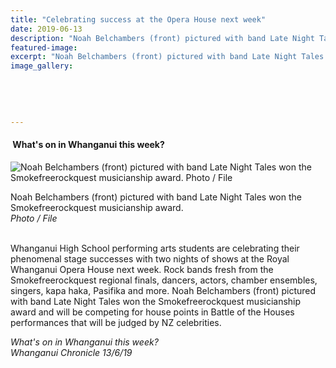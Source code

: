 ```yaml
---
title: "Celebrating success at the Opera House next week"
date: 2019-06-13
description: "Noah Belchambers (front) pictured with band Late Night Tales won the Smokefreerockquest musicianship award"
featured-image: 
excerpt: "Noah Belchambers (front) pictured with band Late Night Tales won the Smokefreerockquest musicianship award and will be competing for house points in Battle of the Houses performances that will be judged by NZ celebrities."
image_gallery:
	
	
	
	
	
---
```


<h4>&nbsp;What's on in Whanganui this week?</h4>
<p><img src="https://www.nzherald.co.nz/resizer/XZv4EdcjiZ0pKtXidI_OCwxV_yM=/620x349/smart/filters:quality(70)/arc-anglerfish-syd-prod-nzme.s3.amazonaws.com/public/G33SNL3MPFCIPC3NBITV6C4VWA.jpg" alt="Noah Belchambers (front) pictured with band Late Night Tales won the Smokefreerockquest musicianship award. Photo / File" /></p>
<p><span>Noah Belchambers (front) pictured with band Late Night Tales won the Smokefreerockquest musicianship award. <br /><em>Photo / File</em></span></p>
<p><br />Whanganui High School performing arts students are celebrating their phenomenal stage successes with two nights of shows at the Royal Whanganui Opera House next week. Rock bands fresh from the Smokefreerockquest regional finals, dancers, actors, chamber ensembles, singers, kapa haka, Pasifika and more. Noah Belchambers (front) pictured with band Late Night Tales won the Smokefreerockquest musicianship award and will be competing for house points in Battle of the Houses performances that will be judged by NZ celebrities.</p>
<p><em>What's on in Whanganui this week?</em><br /><em>Whanganui Chronicle 13/6/19</em></p>

